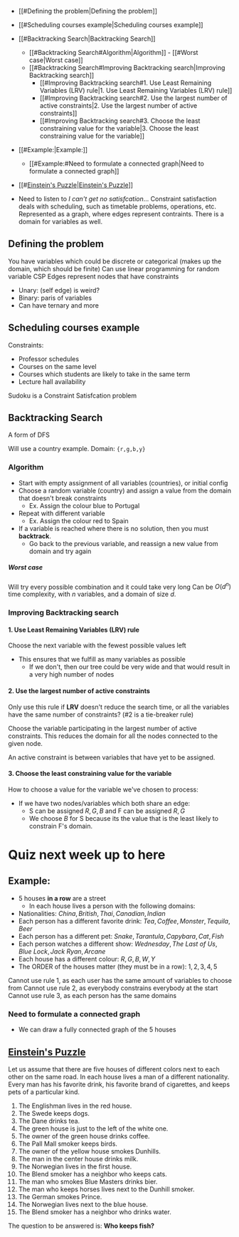 - [[#Defining the problem|Defining the problem]]
- [[#Scheduling courses example|Scheduling courses example]]
- [[#Backtracking Search|Backtracking Search]]
	- [[#Backtracking Search#Algorithm|Algorithm]]
			- [[#Worst case|Worst case]]
	- [[#Backtracking Search#Improving Backtracking search|Improving Backtracking search]]
		- [[#Improving Backtracking search#1. Use Least Remaining Variables (LRV) rule|1. Use Least Remaining Variables (LRV) rule]]
		- [[#Improving Backtracking search#2. Use the largest number of active constraints|2. Use the largest number of active constraints]]
		- [[#Improving Backtracking search#3. Choose the least constraining value for the variable|3. Choose the least constraining value for the variable]]
- [[#Example:|Example:]]
	- [[#Example:#Need to formulate a connected graph|Need to formulate a connected graph]]
- [[#[Einstein's Puzzle](https://web.stanford.edu/~laurik/fsmbook/examples/Einstein%27sPuzzle.html)|[Einstein's Puzzle](https://web.stanford.edu/~laurik/fsmbook/examples/Einstein%27sPuzzle.html)]]


- Need to listen to *I can't get no satisfcation*...
Constraint satisfaction deals with scheduling, such as timetable problems, operations, etc.
Represented as a graph, where edges represent contraints. There is a domain for variables as well.

## Defining the problem
You have variables which could be discrete or categorical (makes up the domain, which should be finite)
Can use linear programming for random variable CSP
Edges represent nodes that have constraints

- Unary: (self edge) is weird?
- Binary: paris of variables
- Can have ternary and more

## Scheduling courses example
Constraints:

- Professor schedules
- Courses on the same level
- Courses which students are likely to take in the same term
- Lecture hall availability

Sudoku is a Constraint Satisfcation problem

## Backtracking Search
A form of DFS 

Will use a country example.
Domain: `{r,g,b,y}`

### Algorithm
- Start with empty assignment of all variables (countries), or initial config
- Choose a random variable (country) and assign a value from the domain that doesn't break constraints
	- Ex. Assign the colour blue to Portugal
- Repeat with different variable
	- Ex. Assign the colour red to Spain
- If a variable is reached where there is no solution, then you must **backtrack**.
	- Go back to the previous variable, and reassign a new value from domain and try again

##### Worst case
Will try every possible combination and it could take very long
Can be $O(d^n)$ time complexity, with $n$ variables, and a domain of size $d$.

### Improving Backtracking search 

#### 1. Use Least Remaining Variables (LRV) rule
Choose the next variable with the fewest possible values left
- This ensures that we fulfill as many variables as possible
	- If we don't, then our tree could be very wide and that would result in a very high number of nodes

#### 2. Use the largest number of active constraints
Only use this rule if **LRV** doesn't reduce the search time, or all the variables have the same number of constraints? (#2 is a tie-breaker rule)

Choose the variable participating in the largest number of active constraints. This reduces the domain for all the nodes connected to the given node.

An active constraint is between variables that have yet to be assigned.

#### 3. Choose the least constraining value for the variable
How to choose a value for the variable we've chosen to process:

- If we have two nodes/variables which both share an edge:
	- S can be assigned ${R,G,B}$ and F can be assigned ${R,G}$
	- We choose $B$  for S because its the value that is the least likely to constrain F's domain.

# Quiz next week up to here

## Example: 

- 5 houses **in a row** are a street
	- In each house lives a person with the following domains:
- Nationalities: ${China, British, Thai, Canadian, Indian}$
- Each person has a different favorite drink: ${Tea, Coffee, Monster, Tequila, Beer}$
- Each person has a different pet: ${Snake, Tarantula, Capybara, Cat, Fish}$
- Each person watches a different show: ${Wednesday, The\ Last\ of\ Us, Blue\ Lock, Jack\ Ryan, Arcane}$
- Each house has a different colour: ${R, G, B, W, Y}$
- The ORDER of the houses matter (they must be in a row): ${1,2,3,4,5}$

Cannot use rule 1, as each user has the same amount of variables to choose from
Cannot use rule 2, as everybody constrains everybody at the start
Cannot use rule 3, as each person has the same domains

### Need to formulate a connected graph
- We can draw a fully connected graph of the 5 houses

## [Einstein's Puzzle](https://web.stanford.edu/~laurik/fsmbook/examples/Einstein%27sPuzzle.html)

Let us assume that there are five houses of different colors next to each other on the same road. In each house lives a man of a different nationality. Every man has his favorite drink, his favorite brand of cigarettes, and keeps pets of a particular kind.

1.  The Englishman lives in the red house.
2.  The Swede keeps dogs.
3.  The Dane drinks tea.
4.  The green house is just to the left of the white one.
5.  The owner of the green house drinks coffee.
6.  The Pall Mall smoker keeps birds.
7.  The owner of the yellow house smokes Dunhills.
8.  The man in the center house drinks milk.
9.  The Norwegian lives in the first house.
10.  The Blend smoker has a neighbor who keeps cats.
11.  The man who smokes Blue Masters drinks bier.
12.  The man who keeps horses lives next to the Dunhill smoker.
13.  The German smokes Prince.
14.  The Norwegian lives next to the blue house.
15.  The Blend smoker has a neighbor who drinks water.

The question to be answered is: **Who keeps fish?**
